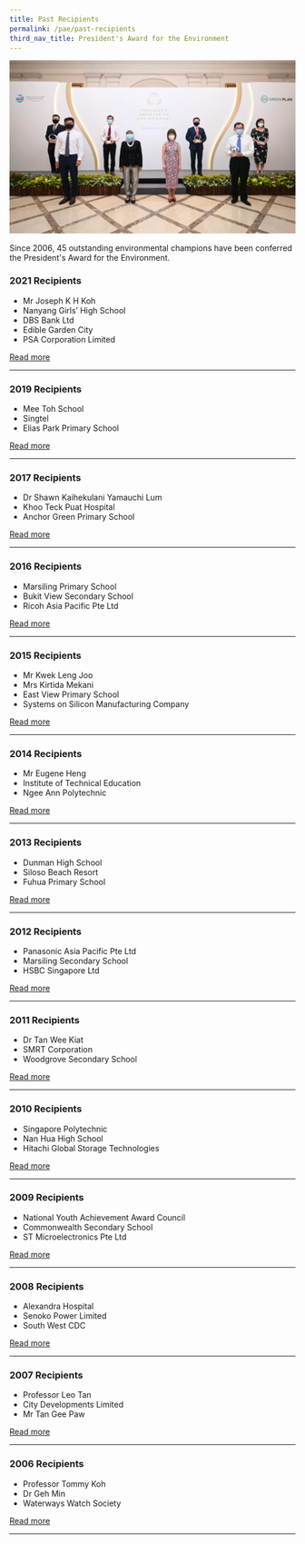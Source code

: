 ```yaml
---
title: Past Recipients
permalink: /pae/past-recipients
third_nav_title: President's Award for the Environment
---
```


<img src="/images/pae/pae-2021-1.jpg" alt="2021 PAE Recipients">

Since 2006, 45 outstanding environmental champions have been conferred the President's Award for the Environment.

### 2021 Recipients

* Mr Joseph K H Koh
* Nanyang Girls’ High School
* DBS Bank Ltd
* Edible Garden City 
* PSA Corporation Limited

[Read more](/pae/2021) 

------



### 2019 Recipients

* Mee Toh School
* Singtel
* Elias Park Primary School

[Read more](/pae/2019) 

------

### 2017 Recipients

* Dr Shawn Kaihekulani Yamauchi Lum	
* Khoo Teck Puat Hospital
* Anchor Green Primary School

[Read more](/pae/2017) 

------

### 2016 Recipients

* Marsiling Primary School
* Bukit View Secondary School
* Ricoh Asia Pacific Pte Ltd

[Read more](/pae/2016) 

------

### 2015 Recipients

* Mr Kwek Leng Joo
* Mrs Kirtida Mekani
* East View Primary School
* Systems on Silicon Manufacturing Company

[Read more](/pae/2015) 

------

### 2014 Recipients

* Mr Eugene Heng
* Institute of Technical Education
* Ngee Ann Polytechnic

[Read more](/pae/2014) 

------

### 2013 Recipients

* Dunman High School
* Siloso Beach Resort
* Fuhua Primary School

[Read more](/pae/2013) 

------

### 2012 Recipients

* Panasonic Asia Pacific Pte Ltd
* Marsiling Secondary School
* HSBC Singapore Ltd

[Read more](/pae/2012) 

------

### 2011 Recipients

* Dr Tan Wee Kiat
* SMRT Corporation
* Woodgrove Secondary School

[Read more](/pae/2011) 

------

### 2010 Recipients

* Singapore Polytechnic
* Nan Hua High School
* Hitachi Global Storage Technologies

[Read more](/pae/2010) 

------

### 2009 Recipients

* National Youth Achievement Award Council
* Commonwealth Secondary School
* ST Microelectronics Pte Ltd

[Read more](/pae/2009) 

------

### 2008 Recipients

* Alexandra Hospital
* Senoko Power Limited
* South West CDC

[Read more](/pae/2008) 

------

### 2007 Recipients

* Professor Leo Tan
* City Developments Limited
* Mr Tan Gee Paw

[Read more](/pae/2007) 

------

### 2006 Recipients

* Professor Tommy Koh	
* Dr Geh Min
* Waterways Watch Society

[Read more](/pae/2006) 

------
